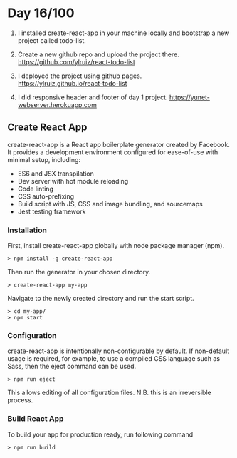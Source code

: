 # Day 16/100 

1) I installed create-react-app in your machine locally and bootstrap a new project called todo-list.

2) Create a new github repo and upload the project there. <br>
https://github.com/ylruiz/react-todo-list

3) I deployed the project using github pages. <br>
https://ylruiz.github.io/react-todo-list

4) I did responsive header and footer of day 1 project.
https://yunet-webserver.herokuapp.com


## Create React App

create-react-app is a React app boilerplate generator created by Facebook. It provides a development environment configured for ease-of-use with minimal setup, including:
* ES6 and JSX transpilation
* Dev server with hot module reloading
* Code linting
* CSS auto-prefixing
* Build script with JS, CSS and image bundling, and sourcemaps
* Jest testing framework

### Installation

First, install create-react-app globally with node package manager (npm).

    > npm install -g create-react-app

Then run the generator in your chosen directory.

    > create-react-app my-app

Navigate to the newly created directory and run the start script.

    > cd my-app/ 
    > npm start

### Configuration

create-react-app is intentionally non-configurable by default. If non-default usage is required, for example, to use a
compiled CSS language such as Sass, then the eject command can be used.

    > npm run eject

This allows editing of all configuration files. N.B. this is an irreversible process.

### Build React App

To build your app for production ready, run following command

    > npm run build